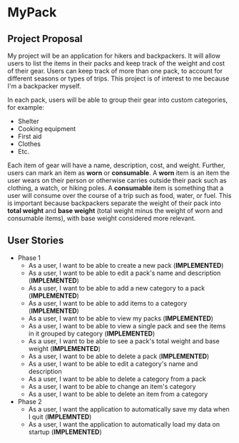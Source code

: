 # MyPack

## Project Proposal

My project will be an application for hikers and backpackers. It will allow users to list the
items in their packs and keep track of the weight and cost of their gear. Users can keep track of
more than one pack, to account for different seasons or types of trips. This project is of interest to me 
because I'm a backpacker myself.

In each pack, users will be able to group their gear into custom categories, for example:
- Shelter
- Cooking equipment
- First aid
- Clothes
- Etc.

Each item of gear will have a name, description, cost, and weight. Further, users can mark an item
as **worn** or **consumable**. A **worn** item is an item the user wears on their person or otherwise carries
outside their pack such as clothing, a watch, or hiking poles. A **consumable** item is something that a user 
will consume over the course of a trip such as food, water, or fuel. This is important because backpackers
separate the weight of their pack into **total weight** and **base weight** (total weight minus 
the weight of worn and consumable items), with base weight considered more relevant.

## User Stories
- Phase 1
    - As a user, I want to be able to create a new pack (**IMPLEMENTED**)
    - As a user, I want to be able to edit a pack's name and description (**IMPLEMENTED**)
    - As a user, I want to be able to add a new category to a pack (**IMPLEMENTED**)
    - As a user, I want to be able to add items to a category (**IMPLEMENTED**)
    - As a user, I want to be able to view my packs (**IMPLEMENTED**)
    - As a user, I want to be able to view a single pack and see the items in it grouped by category (**IMPLEMENTED**)
    - As a user, I want to be able to see a pack's total weight and base weight (**IMPLEMENTED**)
    - As a user, I want to be able to delete a pack (**IMPLEMENTED**)
    - As a user, I want to be able to edit a category's name and description
    - As a user, I want to be able to delete a category from a pack
    - As a user, I want to be able to change an item's category
    - As a user, I want to be able to delete an item from a category
- Phase 2
    - As a user, I want the application to automatically save my data when I quit (**IMPLEMNTED**)
    - As a user, I want the application to automatically load my data on startup (**IMPLEMENTED**)
